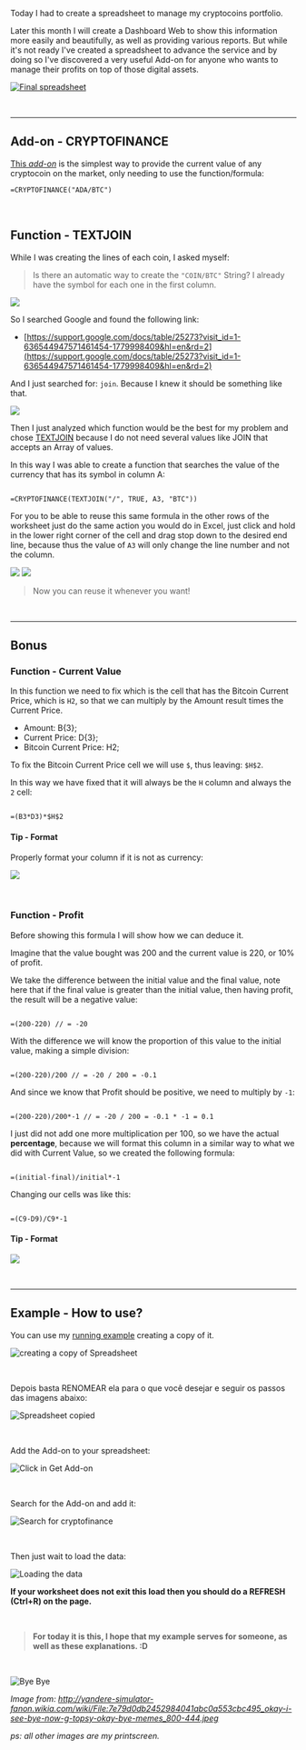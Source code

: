 Today I had to create a spreadsheet to manage my cryptocoins portfolio.

Later this month I will create a Dashboard Web to show this information more easily and beautifully, as well as providing various reports. But while it's not ready I've created a spreadsheet to advance the service and by doing so I've discovered a very useful Add-on for anyone who wants to manage their profits on top of those digital assets.

[![Final spreadsheet](https://i.imgur.com/L8kmMsj.png)](https://docs.google.com/spreadsheets/d/1s-WnUpyG2jv_rFXOslO7lcClkpa8x1QE26kkHJwa8j4/edit?usp=sharing)

<br>
<hr>

## Add-on - CRYPTOFINANCE

[This *add-on*](https://chrome.google.com/webstore/detail/cryptofinance/bhjnahcnhemcnnenhgbmmdapapblnlcn) is the simplest way to provide the current value of any cryptocoin on the market, only needing to use the function/formula:

```
=CRYPTOFINANCE("ADA/BTC")
```

<br>


## Function - TEXTJOIN

While I was creating the lines of each coin, I asked myself:


> Is there an automatic way to create the `"COIN/BTC"` String? I already have the symbol for each one in the first column.


![](https://i.imgur.com/SoWtBSo.png)

So I searched Google and found the following link:


- [https://support.google.com/docs/table/25273?visit_id=1-636544947571461454-1779998409&hl=en&rd=2](https://support.google.com/docs/table/25273?visit_id=1-636544947571461454-1779998409&hl=en&rd=2)

And I just searched for: `join`. Because I knew it should be something like that.

![](https://i.imgur.com/7sZA8hJ.png)

Then I just analyzed which function would be the best for my problem and chose [TEXTJOIN](https://support.google.com/docs/answer/7013992) because I do not need several values like JOIN that accepts an Array of values.

In this way I was able to create a function that searches the value of the currency that has its symbol in column A:

```

=CRYPTOFINANCE(TEXTJOIN("/", TRUE, A3, "BTC"))

```

For you to be able to reuse this same formula in the other rows of the worksheet just do the same action you would do in Excel, just click and hold in the lower right corner of the cell and drag stop down to the desired end line, because thus the value of `A3` will only change the line number and not the column.


![](https://i.imgur.com/EfiEeGx.png)
![](https://i.imgur.com/8arlcAt.png)


> Now you can reuse it whenever you want!


<br>
<hr>

## Bonus

### Function - Current Value

In this function we need to fix which is the cell that has the Bitcoin Current Price, which is `H2`, so that we can multiply by the Amount result times the Current Price.

- Amount: B{3};
- Current Price: D{3};
- Bitcoin Current Price: H2;

To fix the Bitcoin Current Price cell we will use `$`, thus leaving: `$H$2`.

In this way we have fixed that it will always be the `H` column and always the `2` cell:


```

=(B3*D3)*$H$2

```

#### Tip - Format

Properly format your column if it is not as currency:

![](https://i.imgur.com/IWgC5Wq.png)

<br>

### Function - Profit

Before showing this formula I will show how we can deduce it.

Imagine that the value bought was 200 and the current value is 220, or 10% of profit.



We take the difference between the initial value and the final value, note here that if the final value is greater than the initial value, then having profit, the result will be a negative value:

```

=(200-220) // = -20

```

With the difference we will know the proportion of this value to the initial value, making a simple division:

```

=(200-220)/200 // = -20 / 200 = -0.1

```

And since we know that Profit should be positive, we need to multiply by `-1`:

```

=(200-220)/200*-1 // = -20 / 200 = -0.1 * -1 = 0.1

```

I just did not add one more multiplication per 100, so we have the actual **percentage**, because we will format this column in a similar way to what we did with Current Value, so we created the following formula:


```

=(initial-final)/initial*-1

```

Changing our cells was like this:

```

=(C9-D9)/C9*-1

```


#### Tip - Format

![](https://i.imgur.com/9OhCBIo.png)


<br>
<hr>

## Example - How to use?

You can use my [running example](https://docs.google.com/spreadsheets/d/1s-WnUpyG2jv_rFXOslO7lcClkpa8x1QE26kkHJwa8j4/edit?usp=sharing) creating a copy of it.


![creating a copy of Spreadsheet](https://i.imgur.com/JYI0Iv0.png)

<br>

Depois basta RENOMEAR ela para o que você desejar e seguir os passos das imagens abaixo:

![Spreadsheet copied](https://i.imgur.com/vzY6OxT.png)

<br>

Add the Add-on to your spreadsheet:

![Click in Get Add-on](https://i.imgur.com/iDXTiKW.png)

<br>

Search for the Add-on and add it:

![Search for cryptofinance](https://i.imgur.com/19oAruP.png)

<br>

Then just wait to load the data:

![Loading the data](https://i.imgur.com/dTNfEBf.png)


**If your worksheet does not exit this load then you should do a REFRESH (Ctrl+R) on the page.**

<br>

> **For today it is this, I hope that my example serves for someone, as well as these explanations. :D**


<br>

![Bye Bye](https://vignette.wikia.nocookie.net/yandere-simulator-fanon/images/6/63/7e79d0db2452984041abc0a553cbc495_okay-i-see-bye-now-g-topsy-okay-bye-memes_800-444.jpeg/revision/latest/scale-to-width-down/640?cb=20170405092917)

*Image from: http://yandere-simulator-fanon.wikia.com/wiki/File:7e79d0db2452984041abc0a553cbc495_okay-i-see-bye-now-g-topsy-okay-bye-memes_800-444.jpeg*


*ps: all other images are my printscreen.*